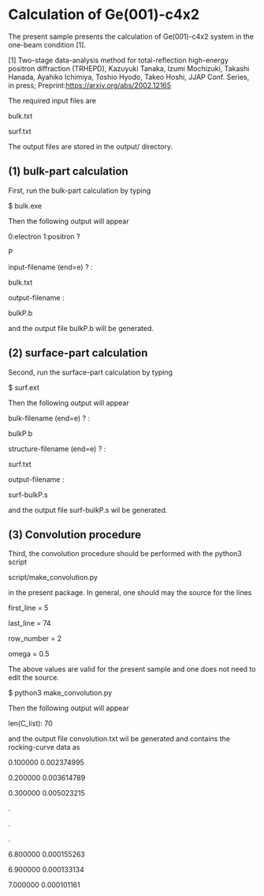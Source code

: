 # Calculation of Ge(001)-c4x2

The present sample presents the calculation of Ge(001)-c4x2 system in the one-beam condition [1].

[1] Two-stage data-analysis method for total-reflection high-energy positron diffraction (TRHEPD),  Kazuyuki Tanaka, Izumi Mochizuki, Takashi Hanada, Ayahiko Ichimiya, Toshio Hyodo, Takeo Hoshi, JJAP Conf. Series, in press; Preprint:https://arxiv.org/abs/2002.12165 

The required input files are

bulk.txt

surf.txt

The output files are stored in the output/ directory.

## (1) bulk-part calculation

First, run the bulk-part calculation by typing

$ bulk.exe

Then the following output will appear 

0:electron 1:positron ?

P

input-filename (end=e) ? :

bulk.txt

output-filename :

bulkP.b

and the output file bulkP.b will be generated. 

## (2) surface-part calculation

Second, run the surface-part calculation by typing 

$ surf.ext

Then the following output will appear 

 bulk-filename (end=e) ? :

bulkP.b             

structure-filename (end=e) ? :

surf.txt            

output-filename :

surf-bulkP.s                      

and the output file surf-bulkP.s wil be generated.

## (3) Convolution procedure 

Third, the convolution procedure should be performed with the python3 script

script/make_convolution.py

in the present package. In general, one should may the source for the lines 

first_line = 5

last_line = 74

row_number = 2

omega = 0.5

The above values are valid for the present sample and one does not need to edit the source. 

$ python3 make_convolution.py 

Then the following output will appear 

len(C_list): 70

and the output file convolution.txt wil be generated and contains the rocking-curve data as

0.100000 0.002374995

0.200000 0.003614789

0.300000 0.005023215

.

.

.

6.800000 0.000155263

6.900000 0.000133134

7.000000 0.000101161

